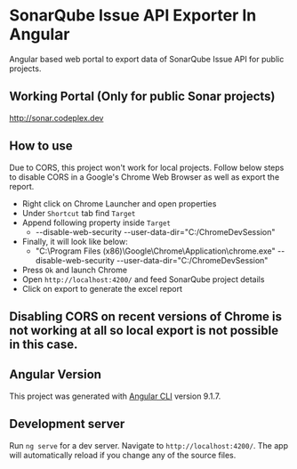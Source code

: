 # SonarQube Issue API Exporter In Angular

Angular based web portal to export data of SonarQube Issue API for public projects. 

## Working Portal (Only for public Sonar projects)

http://sonar.codeplex.dev

## How to use

Due to CORS, this project won't work for local projects. Follow below steps to disable CORS in a Google's Chrome Web Browser as well as export the report.

- Right click on Chrome Launcher and open properties
- Under `Shortcut` tab find `Target`
- Append following property inside `Target`
    - --disable-web-security --user-data-dir="C:/ChromeDevSession"
- Finally, it will look like below:
    - "C:\Program Files (x86)\Google\Chrome\Application\chrome.exe" --disable-web-security --user-data-dir="C:/ChromeDevSession"
- Press `Ok` and launch Chrome 
- Open `http://localhost:4200/` and feed SonarQube project details
- Click on export to generate the excel report

## Disabling CORS on recent versions of Chrome is not working at all so local export is not possible in this case.

## Angular Version
This project was generated with [Angular CLI](https://github.com/angular/angular-cli) version 9.1.7.

## Development server

Run `ng serve` for a dev server. Navigate to `http://localhost:4200/`. The app will automatically reload if you change any of the source files.
